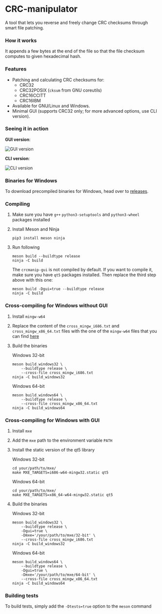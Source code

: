 CRC-manipulator
===============

A tool that lets you reverse and freely change CRC checksums through smart
file patching.

### How it works

It appends a few bytes at the end of the file so that the file checksum
computes to given hexadecimal hash.

### Features

- Patching and calculating CRC checksums for:
  - CRC32
  - CRC32POSIX (`cksum` from GNU coreutils)
  - CRC16CCITT
  - CRC16IBM
- Available for GNU/Linux and Windows.
- Minimal GUI (supports CRC32 only; for more advanced options, use CLI version).

### Seeing it in action

**GUI version**:

![GUI version](http://i.imgur.com/A5LzhBs.png)

**CLI version**:

![CLI version](http://i.imgur.com/a7YTbxk.png)

### Binaries for Windows

To download precompiled binaries for Windows, head over to
[releases](https://github.com/rr-/CRC-manipulator/releases).

### Compiling

1. Make sure you have `g++` `python3-setuptools` and `python3-wheel`
packages installed

2. Install Meson and Ninja

   ```console
   pip3 install meson ninja
   ```

3. Run following

   ```console
   meson build --buildtype release
   ninja -C build
   ```

   The `crcmanip-gui` is not compiled by default. If you want to compile it,
   make sure you have `qt5` packages installed. Then replace the third step
   above with this one:

   ```console
   meson build -Dgui=true --buildtype release
   ninja -C build
   ```

### Cross-compiling for Windows without GUI

1. Install `mingw-w64`

2. Replace the content of the `cross_mingw_i686.txt` and
`cross_mingw_x86_64.txt` files with the one of the `mingw-w64` files
that you can find [here](https://github.com/mesonbuild/meson/tree/master/cross)

3. Build the binaries

   Windows 32-bit

   ```console
   meson build_windows32 \
       --buildtype release \
       --cross-file cross_mingw_i686.txt
   ninja -C build_windows32
   ```

   Windows 64-bit

   ```console
   meson build_windows64 \
       --buildtype release \
       --cross-file cross_mingw_x86_64.txt
   ninja -C build_windows64
   ```

### Cross-compiling for Windows with GUI

1. Install `mxe`

2. Add the `mxe` path to the environment variable `PATH`

3. Install the static version of the qt5 library

   Windows 32-bit

   ```console
   cd your/path/to/mxe/
   make MXE_TARGETS=i686-w64-mingw32.static qt5
   ```

   Windows 64-bit

   ```console
   cd your/path/to/mxe/
   make MXE_TARGETS=x86_64-w64-mingw32.static qt5
   ```

4. Build the binaries

   Windows 32-bit

   ```console
   meson build_windows32 \
       --buildtype release \
       -Dgui=true \
       -Dmxe='/your/path/to/mxe/32-bit' \
       --cross-file cross_mingw_i686.txt
   ninja -C build_windows32
   ```

   Windows 64-bit

   ```console
   meson build_windows64 \
       --buildtype release \
       -Dgui=true \
       -Dmxe='/your/path/to/mxe/64-bit' \
       --cross-file cross_mingw_x86_64.txt
   ninja -C build_windows64
   ```

### Building tests

To build tests, simply add the `-Dtests=true` option to the `meson` command
